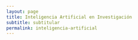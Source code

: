 ```yaml
---
layout: page
title: Inteligencia Artificial en Investigación
subtitle: subtitular
permalink: inteligencia-artificial
---
```


